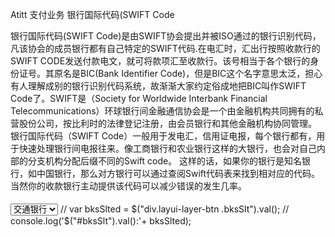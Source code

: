 Atitt  支付业务  银行国际代码(SWIFT Code


银行国际代码(SWIFT Code)是由SWIFT协会提出并被ISO通过的银行识别代码，凡该协会的成员银行都有自己特定的SWIFT代码.在电汇时，汇出行按照收款行的SWIFT CODE发送付款电文，就可将款项汇至收款行。该号相当于各个银行的身份证号。其原名是BIC(Bank Identifier Code)，但是BIC这个名字意思太泛，担心有人理解成别的银行识别代码系统，故渐渐大家约定俗成地把BIC叫作SWIFT Code了。SWIFT是（Society for Worldwide Interbank Financial Telecommunications）环球银行间金融通信协会是一个由金融机构共同拥有的私营股份公司，按比利时的法律登记注册，由会员银行和其他金融机构协同管理。
银行国际代码（SWIFT Code）一般用于发电汇，信用证电报，每个银行都有，用于快速处理银行间电报往来。像工商银行和农业银行这样的大银行，也会对自己内部的分支机构分配后缀不同的Swift code。
这样的话，如果你的银行是知名银行，如中国银行，那么对方银行可以通过查阅Swift代码表来找到相对应的代码。当然你的收款银行主动提供该代码可以减少错误的发生几率。

<select name="bksSlt" id="bksSlt" class="bksSlt" style="margin-top: 5px;">
 <option value="COMM">交通银行</option>
 <option value="BKCH">中国银行</option>
 <option value="ICBK">工商银行</option>
 <option value="PCBC">建设银行</option>


 <option value="ABOC">农业银行</option>
 <option value="CMBC">招商银行</option>
 <option value="CIBK">中信银行</option>

 <option value="FJIB">兴业银行</option>
 <option value="MSBC">民生银行</option>
 <option value="HXBK">华夏银行</option>
 <option value="SPDB">浦发银行</option>


</select>
//   var bksSlted = $("div.layui-layer-btn .bksSlt").val();
 //  console.log('$("#bksSlt").val():'+ bksSlted);

